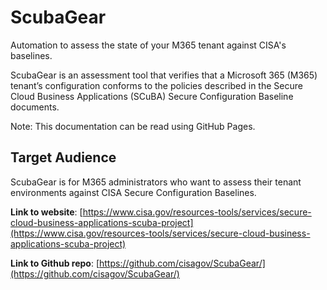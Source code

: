 # ScubaGear

Automation to assess the state of your M365 tenant against CISA's baselines.

ScubaGear is an assessment tool that verifies that a Microsoft 365 (M365) tenant’s configuration conforms to the policies described in the Secure Cloud Business Applications (SCuBA) Secure Configuration Baseline documents.

Note: This documentation can be read using GitHub Pages.

## Target Audience
ScubaGear is for M365 administrators who want to assess their tenant environments against CISA Secure Configuration Baselines.

**Link to website**: [https://www.cisa.gov/resources-tools/services/secure-cloud-business-applications-scuba-project](https://www.cisa.gov/resources-tools/services/secure-cloud-business-applications-scuba-project)

**Link to Github repo**: [https://github.com/cisagov/ScubaGear/](https://github.com/cisagov/ScubaGear/)

